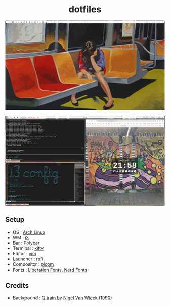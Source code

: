 <h1 align="center"> dotfiles </h1>
<p align="center"> <img src=".config/sample1.png"/> </p>
<p align="center"> <img src=".config/sample2.png"/> </p>

## Setup

- OS : [Arch Linux](https://archlinux.org/)
- WM : [i3](https://github.com/Airblader/i3/)
- Bar : [Polybar](https://github.com/polybar/polybar)
- Terminal : [kitty](https://sw.kovidgoyal.net/kitty/)
- Editor : [vim](https://www.vim.org/)
- Launcher : [rofi](https://github.com/davatorium/rofi)
- Compositor : [picom](https://github.com/yshui/picom)
- Fonts : [Liberation Fonts](https://github.com/liberationfonts/liberation-fonts), [Nerd Fonts](https://github.com/ryanoasis/nerd-fonts)


## Credits

- Background : [Q train by Nigel Van Wieck (1990)](https://www.nigelvanwieck.net/work/q-train/)

